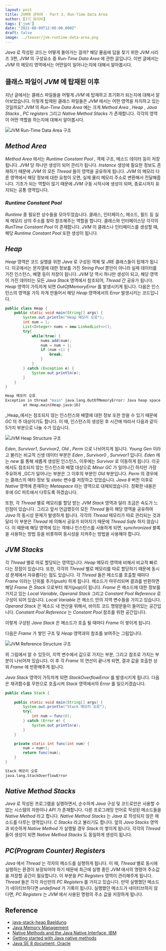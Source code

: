 ```yaml
---
layout: post  
title: JVM에 관하여 - Part 3, Run-Time Data Area
author: [3기_와이비]  
tags: ['jvm']  
date: "2021-08-09T12:00:00.000Z"  
draft: false  
image: ../teaser/jvm-runtime-data-area.png
---
```


_Java_ 로 작성된 코드는 어떻게 돌아가는 걸까? 해당 물음에 답을 찾기 위한 _JVM_ 시리즈 3편, _JVM_ 의 구성요소 중 _Run-Time Data Area_ 에 관한 글입니다.
이번 글에서는 _JVM_ 의 메모리 영역에서는 어떤일이 일어나는지에 대해서 알아봅시다.

## 클래스 파일이 _JVM_ 에 탑재된 이후
지난 글에서는 클래스 파일들을 어떻게 _JVM_ 에 탑재하고 초기화가 되는지에 대해서 알아보았습니다. 
이렇게 탑재된 클래스 파일들은 _JVM_ 에서는 어떤 영역을 차지하고 있는 것일까요? 
_JVM_ 의 _Run-Time Data Area_ 에는 크게 _Method Area_ , _Heap_ , _Java Stacks_ , _PC registers_ 그리고 _Native Method Stacks_ 가 존재합니다. 
각각의 영역이 어떤 역할을 하는지에 대해서 알아봅시다.

![JVM Run-Time Data Area 구조](../images/2021-08-09-jvm-runtime-data-area-structure.png)

## _Method Area_
_Method Area_ 에서는 _Runtime Constant Pool_ , 객체 구조, 메소드 데이터 등이 저장됩니다. _JVM_ 당 하나만 생성이 되어 관리가 됩니다.
_Instance_ 생성에 필요한 정보도 존재하기 때문에 _JVM_ 의 모든 _Thread_ 들이 영역을 공유하게 됩니다.
_JVM_ 의 메모리 다른 영역에서 해당 정보에 대한 요청이 오면, 실제 물리 메모리 주소로 변환해서 전달해줍니다.
기초가 되는 역할이 많기 때문에 _JVM_ 구동 시작시에 생성이 되며, 종료시까지 유지되는 공통 영역입니다.

### _Runtime Constant Pool_
_Runtime_ 중 필요한 상수들을 모아두었습니다.
클래스, 인터페이스, 메소드, 필드 등 실제 메모리 상의 주소를 찾아 참조해주는 역할을 합니다.
클래스와 인터페이스당 각각의 _RunTime Constant Pool_ 이 존재합니다.
_JVM_ 이 클래스나 인터페이스를 생성할 때, 해당 _Runtime Constant Pool_ 또한 생성이 됩니다.

## _Heap_
_Heap_ 영역은 코드 실행을 위한 _Java_ 로 구성된 객체 및 _JRE_ 클래스들이 탑재가 됩니다.
이곳에서는 문자열에 대한 정보를 가진 _String Pool_ 뿐만이 아니라 실제 데이터를 가진 인스턴스, 배열 등이 저장이 됩니다.
_JVM_ 당 역시 하나만 생성이 되고, 해당 영역이 가진 데이터는 모든 _Java Stack_ 영역에서 참조되어, _Thread_ 간 공유가 됩니다.
_Heap_ 영역이 가득차게 되면 _OutOfMemoryError_ 를 발생시키게 됩니다.
다음은 인스턴스의 영역을 가득 차게 만들어서 해당 _Heap_ 영역에서의 _Error_ 발생시키는 코드입니다.

```java
public class Heap {
    public static void main(String[] args) {
        System.out.println("Heap 메모리 오류");
        int num = 1;
        List<Integer> nums = new LinkedList<>();
        try{
            while(true) {
                nums.add(num);
                num = num + 1;
                if (num <1) {
                    break;
                }
            }
        } catch (Exception e) {
            System.out.println(e);
        }
    }
}
```

```bash
Heap 메모리 오류
Exception in thread "main" java.lang.OutOfMemoryError: Java heap space
        at Heap.main(Heap.java:16)
```

_Heap_에서는 참조되지 않는 인스턴스와 배열에 대한 정보 또한 얻을 수 있기 때문에 _GC_ 의 주 대상이기도 합니다.
이 때, 인스턴스의 생성된 후 시간에 따라서 다음과 같이 5가지 부분으로 나눌 수가 있습니다. 

![JVM Heap Structure 구조](../images/2021-08-09-jvm-heap-structure.png)

_Eden_, _Survivor1_, _Survivor2_, _Old_ , _Perm_ 으로 나뉘어지게 됩니다.
_Young Gen_ 이라고 불리는 비교적 신생 데이터 부분은 _Eden_ , _Survivor0_ , _Survivor1_ 입니다.
_Eden_ 에는 _new_ 를 통해 새롭게 생성된 인스턴스, 이후에는 _Survivor_ 로 이동하게 됩니다. 
이곳에서도 참조되지 않는 인스턴스와 배열 대상으로 _Minor GC_ 가 일어나긴 하지만 가장 주요하게 _GC가 일어나는 부분은 그 이후의 부분인 _Old_ 부분입니다.
_Perm_ 의 경우에는 클래스의 메타 정보 및 _static_ 변수를 저장하고 있었습니다.
_Java 8_ 버전 이후로 _Native_ 영역에 존재하는 _Metaspace_ 라는 영역으로 대체되었습니다.
정확한 내용은 후에 _GC_ 파트에서 다루도록 하겠습니다.

또한, 각 _Thread_ 별로 메모리를 할당 받는 _JVM Stack_ 영역과 달리 조금은 속도가 느린점이 있습니다.
그리고 앞서 언급했듯이 모든 _Thread_ 들이 해당 영역을 공유하여 _Java_ 의 동시성 문제가 발생하게 됩니다.
각각의 _Thread_ 메모리가 따로 관리되는 것과 달리 이 부분은 _Thread_ 에 의해서 공유가 되어지기 때문에 _Thread Safe_ 하지 않습니다. 
이 때문에 해당 영역에 있는 객체나 인스턴스를 사용하게 되면, _synchronized_ 블록을 사용하는 방법 등을 비롯하여 동시성을 지켜주는 방법을 사용해야 합니다.

## _JVM Stacks_
각 _Thread_ 별로 따로 할당되는 영역입니다. _Heap_ 메모리 영역에 비해서 비교적 빠르다는 장점이 있습니다. 
또한, 각각의 _Thread_ 별로 메모리를 따로 할당하기 때문에 동시성 문제에서 자유롭다는 점도 있습니다. 
각 _Thread_ 들은 메소드를 호출할 때마다 _Frame_ 이라는 단위를 추가(_push_) 하게 됩니다.
메소드가 마무리되며 결과를 반환하면 해당 _Frame_ 은 _Stack_ 으로부터 제거(_pop_)이 됩니다.
_Frame_ 은 메소드에 대한 정보를 가지고 있는 _Local Variable_, _Operand Stack_ 그리고 _Constant Pool Reference_ 로 구성이 되어 있습니다.
_Local Variable_ 은 메소드 안의 지역 변수들을 가지고 있습니다.
_Operand Stack_ 은 메소드 내 연산을 위해서, 바이트 코드 명령문들이 들어있는 공간입니다.
_Constant Pool Reference_ 는 _Constant Pool_ 참조를 위한 공간입니다.

이렇게 구성된 _Java Stack_ 은 메소드가 호출 될 때마다 _Frame_ 이 쌓이게 됩니다.

다음은 _Frame_ 가 쌓인 구조 및 _Heap_ 영역과의 참조를 보여주는 그림입니다. 

![JVM Reference Structure 구조](../images/2021-08-09-jvm-reference-structure.png)

위 그림에서 알 수 있듯이, 지역 변수에서 값으로 가지는 부분, 그리고 참조로 가지는 부분이 나뉘어져 있습니다.
이 후 각 _Frame_ 의 연산이 끝나게 되면, 결과 값을 호출한 상위 _Frame_ 에 반환해주게 됩니다.  

_Java Stack_ 영역이 가득차게 되면 _StackOverflowError_ 를 발생시키게 됩니다.
다음은 재귀함수를 무한으로 호출시켜 _Stack_ 영역에서의 _Error_ 를 일으키겠습니다.

```java
public class Stack {
    
    public static void main(String[] args) {
        System.out.println("Stack 메모리 오류");
        try{
            int num = func(0);
        } catch (Error e) {
            System.out.println(e);
        }
    }

    private static int func(int num) {
        num = num+1;
        return func(num);
    }
}
```

```bash
Stack 메모리 오류
java.lang.StackOverflowError
```

## _Native Method Stacks_
_Java_ 로 작성된 프로그램을 실행하면서, 순수하게 _Java_ 구성 및 코드로만은 사용할 수 없는 시스템의 자원이나 _API_ 가 존재합니다.
다른 프로그래밍 언어로 작성된 메소드들을 _Native Method_ 라고 합니다.
_Native Method Stacks_ 는 _Java_ 로 작성되지 않은 메소드를 다루는 영역입니다. _C Stacks_ 라고 불리기도 합니다.
앞의 _Java Stacks_ 영역과 비슷하게 _Native Method_ 가 실행될 경우 _Stack_ 이 쌓이게 됩니다.
각각의 _Thread_ 들이 생성이 되면 _Native Method Stacks_ 도 동일하게 생성이 됩니다.

## _PC(Program Counter) Registers_
_Java_ 에서 _Thread_ 는 각자의 메소드를 실행하게 됩니다. 
이 때, _Thread_ 별로 동시에 실행하는 환경이 보장되어야 하기 때문에 최근에 실행 중인 _JVM_ 에서의 명령어 주소값을 저장할 공간이 필요합니다.
이 부분을 _PC Registers_ 영역이 관리해주게 됩니다.  _Thread_ 들은 각각 자신만의 _PC Registers_ 를 가지고 있습니다. 
만약 실행했던 메소드가 네이티브하다면 _undefined_ 가 기록이 됩니다. 
실행했던 메소드가 네이티브하지 않다면, _PC Registers_ 는 _JVM_ 에서 사용된 명령의 주소 값을 저장하게 됩니다.

## Reference

- [java-stack-heap Baeldung](https://www.baeldung.com/java-stack-heap)
- [Java Memory Management](https://www.geeksforgeeks.org/java-memory-management/)
- [Native Methods and the Java Native Interface, IBM](https://www.ibm.com/docs/en/i/7.2?topic=languages-native-methods-java-native-interface)
- [Getting started with Java native methods](https://www.ibm.com/docs/en/i/7.2?topic=interface-getting-started-java-native-methods)  
- [Java SE 8 document, Oracle](https://docs.oracle.com/javase/specs/jvms/se8/html/jvms-2.html)
